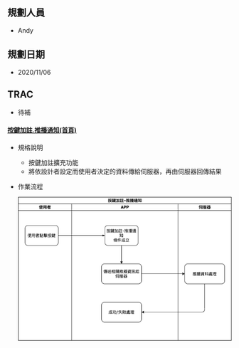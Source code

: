 ## <div id="user">規劃人員</div>
  * Andy

## <div id="updatedate">規劃日期</div>
  * 2020/11/06

## <div id="trac">TRAC</div>
  * 待補

#### [<div id="attach_notification">按鍵加註.推播通知<path>(首頁)</path></div>](README.md)
* 規格說明
    * 按鍵加註擴充功能
    * 將依設計者設定而使用者決定的資料傳給伺服器，再由伺服器回傳結果
* 作業流程

  ![Notification Attach](./image/workflow_attach.png)

